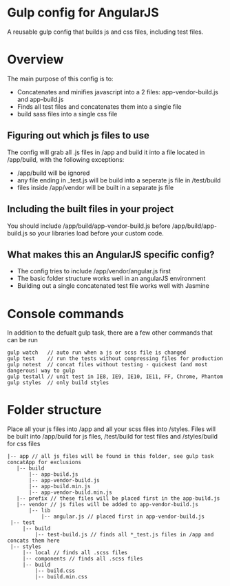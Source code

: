 Gulp config for AngularJS
=========================

A reusable gulp config that builds js and css files, including test files.

# Overview

The main purpose of this config is to:

- Concatenates and minifies javascript into a 2 files: app-vendor-build.js and app-build.js
- Finds all test files and concatenates them into a single file
- build sass files into a single css file

## Figuring out which js files to use

The config will grab all .js files in /app and build it into a file located in /app/build, with the following exceptions:

- /app/build will be ignored
- any file ending in _test.js will be build into a seperate js file in /test/build
- files inside /app/vendor will be built in a separate js file

## Including the built files in your project

You should include /app/build/app-vendor-build.js before /app/build/app-build.js so your libraries load before your custom code.

## What makes this an AngularJS specific config?

- The config tries to include /app/vendor/angular.js first
- The basic folder structure works well in an angularJS environment
- Building out a single concatenated test file works well with Jasmine

# Console commands

In addition to the defualt gulp task, there are a few other commands that can be run

    gulp watch   // auto run when a js or scss file is changed 
    gulp test    // run the tests without compressing files for production 
    gulp notest  // concat files without testing - quickest (and most dangerous) way to gulp
    gulp testall // unit test in IE8, IE9, IE10, IE11, FF, Chrome, Phantom
    gulp styles  // only build styles 

# Folder structure

Place all your js files into /app and all your scss files into /styles. Files will be built into /app/build for js files, /test/build for test files and /styles/build for css files

    |-- app // all js files will be found in this folder, see gulp task concatApp for exclusions
       |-- build
           |-- app-build.js
           |-- app-vendor-build.js
           |-- app-build.min.js
           |-- app-vendor-build.min.js
       |-- prefix // these files will be placed first in the app-build.js
       |-- vendor // js files will be added to app-vendor-build.js
           |-- lib
               |-- angular.js // placed first in app-vendor-build.js
     |-- test
         |-- build
             |-- test-build.js // finds all *_test.js files in /app and concats them here
     |-- styles
         |-- local // finds all .scss files
         |-- components // finds all .scss files
         |-- build
             |-- build.css
             |-- build.min.css

